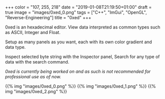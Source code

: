 +++
color = "107, 255, 218"
date = "2019-01-08T21:19:50+01:00"
draft = true
image = "images/0xed_0.png"
tags = ["C++", "ImGui", "OpenGL", "Reverse-Engineering"]
title = "0xed"
+++

0xed is an hexadecimal editor. View data interpreted as common types such as ASCII, Integer and Float.

Setup as many panels as you want, each with its own color gradient and data type.

Inspect selected byte string with the Inspector panel, Search for any type of data with the search command.

*0xed is currently being worked on and as such is not recommended for professional use as of now.*

{{% img "images/0xed_0.png" %}}
{{% img "images/0xed_1.png" %}}
{{% img "images/0xed_2.png" %}}